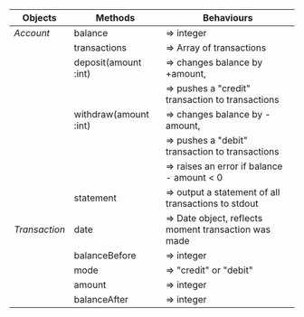 |    Objects    |      Methods         |                 Behaviours                         |
|---------------|----------------------|----------------------------------------------------|
|*Account*      |balance               |=> integer                                          |
|               |transactions          |=> Array of transactions                            |
|               |deposit(amount :int)  |=> changes balance by +amount,                      |
|               |                      |=> pushes a "credit" transaction to transactions    |
|               |withdraw(amount :int) |=> changes balance by -amount,                      |
|               |                      |=> pushes a "debit" transaction to transactions     |
|               |                      |=> raises an error if balance - amount < 0          |
|               |statement             |=> output a statement of all transactions to stdout |
|*Transaction*  |date                  |=> Date object, reflects moment transaction was made|
|               |balanceBefore         |=> integer                                          |
|               |mode                  |=> "credit" or "debit"                              |
|               |amount                |=> integer                                          |
|               |balanceAfter          |=> integer                                          |